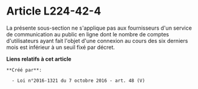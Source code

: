 # Article L224-42-4

La présente sous-section ne s'applique pas aux fournisseurs d'un service de communication au public en ligne dont le nombre
de comptes d'utilisateurs ayant fait l'objet d'une connexion au cours des six derniers mois est inférieur à un seuil fixé par
décret.

**Liens relatifs à cet article**

	**Créé par**:

	  - Loi n°2016-1321 du 7 octobre 2016 - art. 48 (V)
